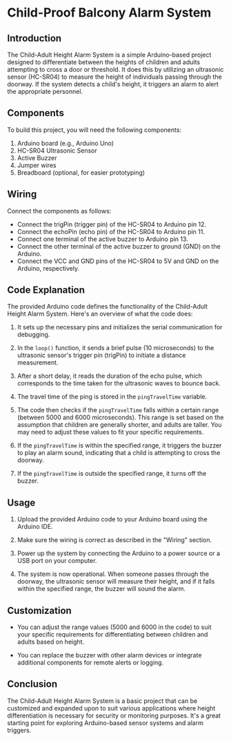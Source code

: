 # Child-Proof Balcony Alarm System

## Introduction

The Child-Adult Height Alarm System is a simple Arduino-based project designed to differentiate between the heights of children and adults attempting to cross a door or threshold. It does this by utilizing an ultrasonic sensor (HC-SR04) to measure the height of individuals passing through the doorway. If the system detects a child's height, it triggers an alarm to alert the appropriate personnel.

## Components

To build this project, you will need the following components:

1. Arduino board (e.g., Arduino Uno)
2. HC-SR04 Ultrasonic Sensor
3. Active Buzzer
4. Jumper wires
5. Breadboard (optional, for easier prototyping)

## Wiring

Connect the components as follows:

- Connect the trigPin (trigger pin) of the HC-SR04 to Arduino pin 12.
- Connect the echoPin (echo pin) of the HC-SR04 to Arduino pin 11.
- Connect one terminal of the active buzzer to Arduino pin 13.
- Connect the other terminal of the active buzzer to ground (GND) on the Arduino.
- Connect the VCC and GND pins of the HC-SR04 to 5V and GND on the Arduino, respectively.

## Code Explanation

The provided Arduino code defines the functionality of the Child-Adult Height Alarm System. Here's an overview of what the code does:

1. It sets up the necessary pins and initializes the serial communication for debugging.

2. In the `loop()` function, it sends a brief pulse (10 microseconds) to the ultrasonic sensor's trigger pin (trigPin) to initiate a distance measurement.

3. After a short delay, it reads the duration of the echo pulse, which corresponds to the time taken for the ultrasonic waves to bounce back.

4. The travel time of the ping is stored in the `pingTravelTime` variable.

5. The code then checks if the `pingTravelTime` falls within a certain range (between 5000 and 6000 microseconds). This range is set based on the assumption that children are generally shorter, and adults are taller. You may need to adjust these values to fit your specific requirements.

6. If the `pingTravelTime` is within the specified range, it triggers the buzzer to play an alarm sound, indicating that a child is attempting to cross the doorway.

7. If the `pingTravelTime` is outside the specified range, it turns off the buzzer.

## Usage

1. Upload the provided Arduino code to your Arduino board using the Arduino IDE.

2. Make sure the wiring is correct as described in the "Wiring" section.

3. Power up the system by connecting the Arduino to a power source or a USB port on your computer.

4. The system is now operational. When someone passes through the doorway, the ultrasonic sensor will measure their height, and if it falls within the specified range, the buzzer will sound the alarm.

## Customization

- You can adjust the range values (5000 and 6000 in the code) to suit your specific requirements for differentiating between children and adults based on height.

- You can replace the buzzer with other alarm devices or integrate additional components for remote alerts or logging.

## Conclusion

The Child-Adult Height Alarm System is a basic project that can be customized and expanded upon to suit various applications where height differentiation is necessary for security or monitoring purposes. It's a great starting point for exploring Arduino-based sensor systems and alarm triggers.
